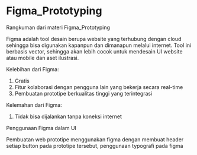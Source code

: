 # Figma_Prototyping

Rangkuman dari materi Figma_Prototyping

Figma adalah tool desain berupa website yang terhubung dengan cloud sehingga bisa digunakan kapanpun dan dimanapun melalui internet. Tool ini berbasis vector, sehingga akan lebih cocok untuk mendesain UI website atau mobile dan aset ilustrasi.

Kelebihan dari Figma:

1. Gratis 
2. Fitur kolaborasi dengan pengguna lain yang bekerja secara real-time
3. Pembuatan prototipe berkualitas tinggi yang terintegrasi

Kelemahan dari Figma:

1. Tidak bisa dijalankan tanpa koneksi internet

Penggunaan Figma dalam UI

Pembuatan web prototipe menggunakan figma dengan membuat header setiap button pada prototipe tersebut, penggunaan typografi pada figma 